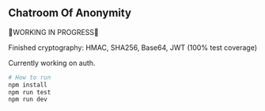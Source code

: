 ## Chatroom Of Anonymity

🚧WORKING IN PROGRESS🚧

Finished cryptography: HMAC, SHA256, Base64, JWT (100% test coverage)

Currently working on auth.

```bash
# How to run
npm install
npm run test
npm run dev
```
